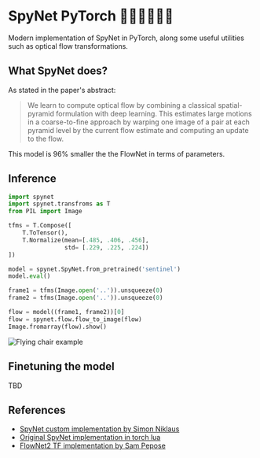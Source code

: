 # SpyNet PyTorch 🏊🏼‍♀️🏃🏼‍♀️

Modern implementation of SpyNet in PyTorch, along some useful utilities
such as optical flow transformations.

## What SpyNet does?

As stated in the paper's abstract:

> We learn to compute optical flow by combining a classical spatial-pyramid formulation with deep learning. This estimates large motions in a coarse-to-fine approach by warping one image of a pair at each pyramid level by the current flow estimate and computing an update to the flow.

This model is 96% smaller the the FlowNet in terms of parameters.

## Inference 

```python
import spynet
import spynet.transfroms as T
from PIL import Image

tfms = T.Compose([
    T.ToTensor(),
    T.Normalize(mean=[.485, .406, .456], 
                std= [.229, .225, .224])
])

model = spynet.SpyNet.from_pretrained('sentinel')
model.eval()

frame1 = tfms(Image.open('..')).unsqueeze(0)
frame2 = tfms(Image.open('..')).unsqueeze(0)

flow = model((frame1, frame2))[0]
flow = spynet.flow.flow_to_image(flow)
Image.fromarray(flow).show()
```

![Flying chair example](figures/example.png)


## Finetuning the model

TBD

## References

- [SpyNet custom implementation by Simon Niklaus](https://github.com/sniklaus/pytorch-spynet/)
- [Original SpyNet implementation in torch lua](https://github.com/anuragranj/spynet)
- [FlowNet2 TF implementation by Sam Pepose](https://github.com/sampepose/flownet2-tf)

